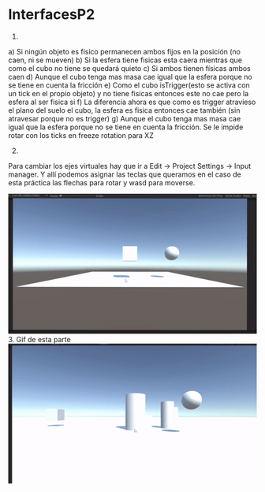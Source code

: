 # InterfacesP2
1.
a) Si ningún objeto es físico permanecen ambos fijos en la posición (no caen, ni se mueven)
b) Si la esfera tiene fisicas esta caera mientras que como el cubo no tiene se quedará quieto
c) Si ambos tienen físicas ambos caen
d) Aunque el cubo tenga mas masa cae igual que la esfera porque no se tiene en cuenta la fricción
e) Como el cubo isTrigger(esto se activa con un tick en el propio objeto) y no tiene fisicas entonces este no cae pero la esfera al ser fisica si
f) La diferencia ahora es que como es trigger atravieso el plano del suelo el cubo, la esfera es fisica entonces cae también (sin atravesar porque no es trigger)
g) Aunque el cubo tenga mas masa cae igual que la esfera porque no se tiene en cuenta la fricción. Se le impide rotar con los ticks en freeze rotation para XZ

2.
Para cambiar los ejes virtuales hay que ir a Edit -> Project Settings -> Input manager. Y allí podemos asignar las teclas que queramos en el caso de esta práctica
las flechas para rotar y wasd para moverse. 

![alt text](https://github.com/Adrian-alu0101024363/InterfacesP2/blob/main/1.gif)
3. Gif de esta parte
![alt text](https://github.com/Adrian-alu0101024363/InterfacesP2/blob/main/final.gif)
